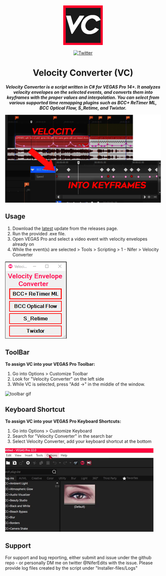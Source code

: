 <p align="center">
  <img src="https://github.com/ItsNifer/Velocity-Converter/blob/45c9374d6af88b3eeb71a4756db8c525ab954a0d/img/512x512%20icon.png" alt="VC Logo"/>
</p>
<p align="center">
  <a href="https://twitter.com/NiferEdits"><img alt="Twitter" src="https://img.shields.io/badge/twitter-1DA1F2?style=for-the-badge&logo=twitter&logoColor=white"></a>
</p>
<h1 align="center">Velocity Converter (VC)</h1>
<h5 align="center">Velocity Converter is a script written in C# for VEGAS Pro 14+. It analyzes velocity envelopes on the selected events, and converts them into keyframes with the proper values and interpolation. You can select from various supported time remapping plugins such as BCC+ ReTimer ML, BCC Optical Flow, S_Retime, and Twixtor.                                                                               </p>
  <p align="center">
  <img src="https://github.com/ItsNifer/Velocity-Converter/blob/88d2c169ab85ba4cec3871a8b2b6c1648afb7035/img/VC_example.png" alt="VC Example"/>
</p>
</h5>

## Usage
1. Download the [latest](https://github.com/ItsNifer/Velocity-Converter/releases/latest) update from the releases page.
2. Run the provided .exe file.
3. Open VEGAS Pro and select a video event with velocity envelopes already on
4. While the event(s) are selected > Tools > Scripting > 1 - Nifer > Velocity Converter

<p align="left">
  <img src="https://github.com/ItsNifer/Velocity-Converter/blob/5277e228f2de512d24acd2346f1741bd38ea8760/img/VC_menu.png" alt="kbam gif"/>
</p>

## ToolBar
**To assign VC into your VEGAS Pro Toolbar:**
1. Go into Options > Customize Toolbar
2. Look for "Velocity Converter" on the left side
3. While VC is selected, press "Add ->" in the middle of the window.
<p align="left">
  <img src="https://github.com/ItsNifer/Velocity-Converter/blob/bbb78532636b41ba38aa8e96c06422761ad54e60/img/VC%20gif%20toolbar.gif" alt="toolbar gif"/>
</p>

## Keyboard Shortcut
**To assign VC into your VEGAS Pro Keyboard Shortcuts:**
1. Go into Options > Customize Keyboard
2. Search for "Velocity Converter" in the search bar
3. Select Velocity Converter, add your keyboard shortcut at the bottom
<p align="left">
  <img src="https://github.com/ItsNifer/Velocity-Converter/blob/bbb78532636b41ba38aa8e96c06422761ad54e60/img/VC%20gif%20keyboard.gif" alt="kbam gif"/>
</p>

## Support

For support and bug reporting, either submit and issue under the github repo - or personally DM me on twitter @NiferEdits with the issue. Please provide log files created by the script under "Installer-files/Logs"
